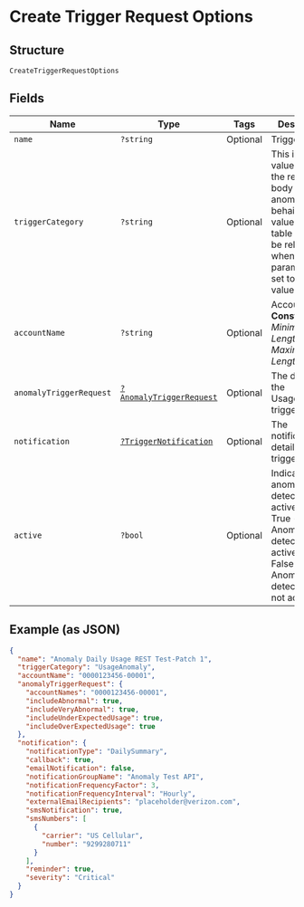 
# Create Trigger Request Options

## Structure

`CreateTriggerRequestOptions`

## Fields

| Name | Type | Tags | Description | Getter | Setter |
|  --- | --- | --- | --- | --- | --- |
| `name` | `?string` | Optional | Trigger name. | getName(): ?string | setName(?string name): void |
| `triggerCategory` | `?string` | Optional | This is the value to use in the request body to detect anomalous behaivior. The values in this table will only be relevant when this parameter is set to this value. | getTriggerCategory(): ?string | setTriggerCategory(?string triggerCategory): void |
| `accountName` | `?string` | Optional | Account name.<br>**Constraints**: *Minimum Length*: `3`, *Maximum Length*: `32` | getAccountName(): ?string | setAccountName(?string accountName): void |
| `anomalyTriggerRequest` | [`?AnomalyTriggerRequest`](../../doc/models/anomaly-trigger-request.md) | Optional | The details of the UsageAnomaly trigger. | getAnomalyTriggerRequest(): ?AnomalyTriggerRequest | setAnomalyTriggerRequest(?AnomalyTriggerRequest anomalyTriggerRequest): void |
| `notification` | [`?TriggerNotification`](../../doc/models/trigger-notification.md) | Optional | The notification details of the trigger. | getNotification(): ?TriggerNotification | setNotification(?TriggerNotification notification): void |
| `active` | `?bool` | Optional | Indicates anomaly detection is active<br />True - Anomaly detection is active.<br />False - Anomaly detection is not active. | getActive(): ?bool | setActive(?bool active): void |

## Example (as JSON)

```json
{
  "name": "Anomaly Daily Usage REST Test-Patch 1",
  "triggerCategory": "UsageAnomaly",
  "accountName": "0000123456-00001",
  "anomalyTriggerRequest": {
    "accountNames": "0000123456-00001",
    "includeAbnormal": true,
    "includeVeryAbnormal": true,
    "includeUnderExpectedUsage": true,
    "includeOverExpectedUsage": true
  },
  "notification": {
    "notificationType": "DailySummary",
    "callback": true,
    "emailNotification": false,
    "notificationGroupName": "Anomaly Test API",
    "notificationFrequencyFactor": 3,
    "notificationFrequencyInterval": "Hourly",
    "externalEmailRecipients": "placeholder@verizon.com",
    "smsNotification": true,
    "smsNumbers": [
      {
        "carrier": "US Cellular",
        "number": "9299280711"
      }
    ],
    "reminder": true,
    "severity": "Critical"
  }
}
```

